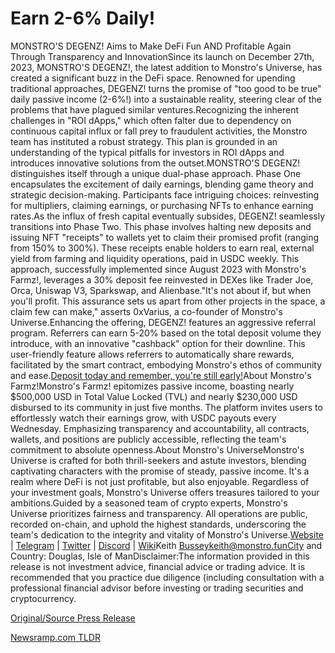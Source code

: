 # Earn 2-6% Daily!

MONSTRO'S DEGENZ! Aims to Make DeFi Fun AND Profitable Again Through Transparency and InnovationSince its launch on December 27th, 2023, MONSTRO'S DEGENZ!, the latest addition to Monstro's Universe, has created a significant buzz in the DeFi space. Renowned for upending traditional approaches, DEGENZ! turns the promise of "too good to be true" daily passive income (2-6%!) into a sustainable reality, steering clear of the problems that have plagued similar ventures.Recognizing the inherent challenges in "ROI dApps," which often falter due to dependency on continuous capital influx or fall prey to fraudulent activities, the Monstro team has instituted a robust strategy. This plan is grounded in an understanding of the typical pitfalls for investors in ROI dApps and introduces innovative solutions from the outset.MONSTRO'S DEGENZ! distinguishes itself through a unique dual-phase approach. Phase One encapsulates the excitement of daily earnings, blending game theory and strategic decision-making. Participants face intriguing choices: reinvesting for multipliers, claiming earnings, or purchasing NFTs to enhance earning rates.As the influx of fresh capital eventually subsides, DEGENZ! seamlessly transitions into Phase Two. This phase involves halting new deposits and issuing NFT "receipts" to wallets yet to claim their promised profit (ranging from 150% to 300%). These receipts enable holders to earn real, external yield from farming and liquidity operations, paid in USDC weekly. This approach, successfully implemented since August 2023 with Monstro's Farmz!, leverages a 30% deposit fee reinvested in DEXes like Trader Joe, Orca, Uniswap V3, Sparkswap, and Alienbase."It's not about if, but when you'll profit. This assurance sets us apart from other projects in the space, a claim few can make," asserts 0xVarius, a co-founder of Monstro's Universe.Enhancing the offering, DEGENZ! features an aggressive referral program. Referrers can earn 5-20% based on the total deposit volume they introduce, with an innovative "cashback" option for their downline. This user-friendly feature allows referrers to automatically share rewards, facilitated by the smart contract, embodying Monstro's ethos of community and ease.[Deposit today and remember, you're still early!](https://monstro.fun/degenz-ad?reflink=0xc7cf21044F4424F10b5761eAD3F5CaAeB562AFf3)About Monstro's Farmz!Monstro's Farmz! epitomizes passive income, boasting nearly $500,000 USD in Total Value Locked (TVL) and nearly $230,000 USD disbursed to its community in just five months. The platform invites users to effortlessly watch their earnings grow, with USDC payouts every Wednesday. Emphasizing transparency and accountability, all contracts, wallets, and positions are publicly accessible, reflecting the team's commitment to absolute openness.About Monstro's UniverseMonstro's Universe is crafted for both thrill-seekers and astute investors, blending captivating characters with the promise of steady, passive income. It's a realm where DeFi is not just profitable, but also enjoyable. Regardless of your investment goals, Monstro's Universe offers treasures tailored to your ambitions.Guided by a seasoned team of crypto experts, Monstro's Universe prioritizes fairness and transparency. All operations are public, recorded on-chain, and uphold the highest standards, underscoring the team's dedication to the integrity and vitality of Monstro's Universe.[Website](https://monstro.fun) | [Telegram](https://t.me/monstrosU) | [Twitter](https://twitter.com/monstrosuni) | [Discord](https://discord.gg/monstros) | [Wiki](https://wiki.monstro.fun/)Keith Busseykeith@monstro.funCity and Country: Douglas, Isle of ManDisclaimer:The information provided in this release is not investment advice, financial advice or trading advice. It is recommended that you practice due diligence (including consultation with a professional financial advisor before investing or trading securities and cryptocurrency. 

[Original/Source Press Release](https://blockchainwire.io/press-release/earn-2-6-daily) 

[Newsramp.com TLDR](https://newsramp.com/None) 